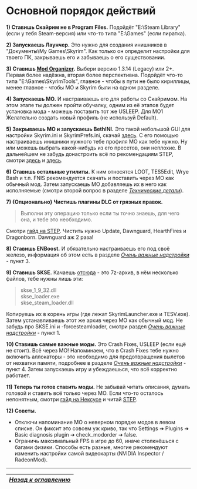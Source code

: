 # Основной порядок действий

**1) Ставишь Скайрим не в Program Files.** Подойдёт "E:\Steam Library" (если у тебя Steam-версия) или что-то типа "E:\Games" (если пиратка).

**2) Запускаешь Лаунчер.** Это нужно для создания инишников в "Документы\My Games\Skyrim". Как только он определит настройки для твоего ПК, закрываешь его и забываешь о его существовании.

**3) Ставишь [Mod Organizer](https://www.nexusmods.com/skyrimspecialedition/mods/6194?).** Выбери версию 1.3.14 (Legacy) или 2+. Первая более надёжна, вторая более перспективна. Подойдёт что-то типа "E:\Games\SkyrimTools", главное - чтобы в пути не было кириллицы, менее главное - чтобы MO и Skyrim были на одном разделе.

**4) Запускаешь МО.** И настраиваешь его для работы со Скайримом. На этом этапе ты должен пройти обучалку, одним из её этапов будет установка мода - можешь поставить тот же USLEEP. Для MO1 Желательно создать новый профиль (не используй Default).

**5) Закрываешь МО и запускаешь BethINI.** Это такой небольшой GUI для настройки Skyrim.ini и SkyrimPrefs.ini, скачай [здесь](http://www.nexusmods.com/skyrim/mods/69787/?). С его помощью настраиваешь инишники нужного тебе профиля МО как тебе нужно. Ну или можешь выбрать какой-нибудь из его пресетов, они неплохие. В дальнейшем не забудь донастроить всё по рекомендациям STEP, смотри [здесь](http://wiki.step-project.com/Guide:Skyrim_INI) и [здесь](http://wiki.step-project.com/Guide:SkyrimPrefs_INI).

**6) Ставишь остальные утилиты.** К ним относятся LOOT, TES5Edit, Wrye Bash и т.п. FNIS рекомендуется скачать и поставить через МО как обычный мод. Затем запускаешь МО добавляешь их в него как исполняемые (смотри второй вопрос в разделе [*Технические детали*](../02_Self-Help/02_Технические_детали.md)).

 **7) {Опционально} Чистишь плагины DLC от грязных правок.**

> Выполни эту операцию только если ты точно знаешь, для чего она, и тебе это необходимо.

Смотри [гайд на STEP](http://wiki.step-project.com/Guide:TES5Edit_Mod_Cleaning). Чистить нужно Update, Dawnguard, HearthFires и Dragonborn. Dawnguard аж 2 раза!

**8) Ставишь ENBoost.** И обязательно настраиваешь его под своё железо, информация об этом есть в разделе [*Очень важные надстройки*](02_Очень_важные_надстройки.md) - пункт 3.

**9) Ставишь SKSE.** Качаешь [отсюда](http://skse.silverlock.org/beta/skse_1_07_03.7z) - это 7z-архив, в нём несколько файлов, тебе нужны лишь эти:

> skse_1_9_32.dll  
skse_loader.exe  
skse_steam_loader.dll

Копируешь их в корень игры (где лежат SkyrimLauncher.exe и TESV.exe). Затем устанавливаешь этот же архив через МО как обычный мод. Не забудь про SKSE.ini и -forcesteamloader, смотри раздел [*Очень важные надстройки*](02_Очень_важные_надстройки.md) - пункт 1.

**10) Ставишь самые важные моды.** Это Crash Fixes, USLEEP (если ещё не стоит). Всё через МО! Напоминаем, что в Crash Fixes тебе нужно включить аллокаторы - это необходимо для предотвращения вылетов от нехватки памяти, подробнее в разделе [*Очень важные надстройки*](02_Очень_важные_надстройки.md) - пункт 4. Затем запускаешь игру и убеждаешься, что всё корректно работает.

**11) Теперь ты готов ставить моды.** Не забывай читать описания, думать головой и ставить всё только через МО. Если что-то осталось непонятным, смотри [гайд на Нексусе](http://www.nexusmods.com/skyrim/mods/74427/?) и читай [STEP](http://wiki.step-project.com/Main_Page).

**12) Советы.**
+ Отключи напоминание МО о неверном порядке модов в левом списке. Он фиксит это совсем уж криво, так что Settings ➔ Plugins ➔ Basic diagnosis plugin ➔ check_modorder ➔ false.
+ Ограничь максимальный FPS в игре до 60, иначе столкнёшься с багами физики. Способы есть разные, многие рекомендуют изменить настройки самой видеокарты (NVIDIA Inspector / RadeonMod).

------

|[*Назад к оглавлению*](../01_Оглавление.md)|
|:---:|
